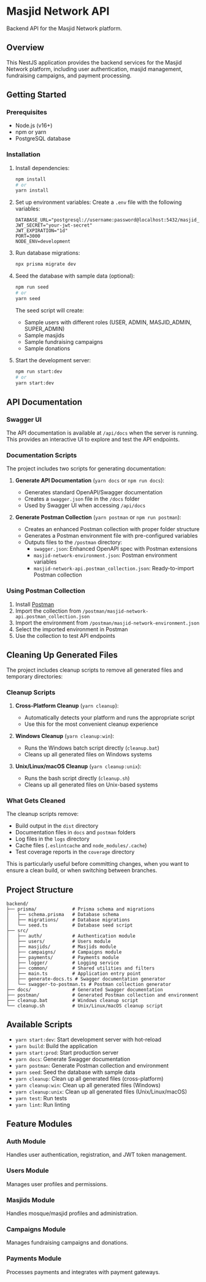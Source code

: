 # Masjid Network API

Backend API for the Masjid Network platform.

## Overview

This NestJS application provides the backend services for the Masjid Network platform, including user authentication, masjid management, fundraising campaigns, and payment processing.

## Getting Started

### Prerequisites

- Node.js (v16+)
- npm or yarn
- PostgreSQL database

### Installation

1. Install dependencies:
   ```bash
   npm install
   # or
   yarn install
   ```

2. Set up environment variables:
   Create a `.env` file with the following variables:
   ```
   DATABASE_URL="postgresql://username:password@localhost:5432/masjid_network"
   JWT_SECRET="your-jwt-secret"
   JWT_EXPIRATION="1d"
   PORT=3000
   NODE_ENV=development
   ```

3. Run database migrations:
   ```bash
   npx prisma migrate dev
   ```

4. Seed the database with sample data (optional):
   ```bash
   npm run seed
   # or
   yarn seed
   ```
   The seed script will create:
   - Sample users with different roles (USER, ADMIN, MASJID_ADMIN, SUPER_ADMIN)
   - Sample masjids
   - Sample fundraising campaigns
   - Sample donations

5. Start the development server:
   ```bash
   npm run start:dev
   # or
   yarn start:dev
   ```

## API Documentation

### Swagger UI

The API documentation is available at `/api/docs` when the server is running. This provides an interactive UI to explore and test the API endpoints.

### Documentation Scripts

The project includes two scripts for generating documentation:

1. **Generate API Documentation** (`yarn docs` or `npm run docs`):
   - Generates standard OpenAPI/Swagger documentation
   - Creates a `swagger.json` file in the `/docs` folder
   - Used by Swagger UI when accessing `/api/docs`

2. **Generate Postman Collection** (`yarn postman` or `npm run postman`):
   - Creates an enhanced Postman collection with proper folder structure
   - Generates a Postman environment file with pre-configured variables
   - Outputs files to the `/postman` directory:
     - `swagger.json`: Enhanced OpenAPI spec with Postman extensions
     - `masjid-network-environment.json`: Postman environment variables
     - `masjid-network-api.postman_collection.json`: Ready-to-import Postman collection

### Using Postman Collection

1. Install [Postman](https://www.postman.com/downloads/)
2. Import the collection from `/postman/masjid-network-api.postman_collection.json`
3. Import the environment from `/postman/masjid-network-environment.json`
4. Select the imported environment in Postman
5. Use the collection to test API endpoints

## Cleaning Up Generated Files

The project includes cleanup scripts to remove all generated files and temporary directories:

### Cleanup Scripts

1. **Cross-Platform Cleanup** (`yarn cleanup`):
   - Automatically detects your platform and runs the appropriate script
   - Use this for the most convenient cleanup experience

2. **Windows Cleanup** (`yarn cleanup:win`):
   - Runs the Windows batch script directly (`cleanup.bat`)
   - Cleans up all generated files on Windows systems

3. **Unix/Linux/macOS Cleanup** (`yarn cleanup:unix`):
   - Runs the bash script directly (`cleanup.sh`)
   - Cleans up all generated files on Unix-based systems

### What Gets Cleaned

The cleanup scripts remove:
- Build output in the `dist` directory
- Documentation files in `docs` and `postman` folders
- Log files in the `logs` directory
- Cache files (`.eslintcache` and `node_modules/.cache`)
- Test coverage reports in the `coverage` directory

This is particularly useful before committing changes, when you want to ensure a clean build, or when switching between branches.

## Project Structure

```
backend/
├── prisma/             # Prisma schema and migrations
│   ├── schema.prisma   # Database schema
│   ├── migrations/     # Database migrations
│   └── seed.ts         # Database seed script
├── src/
│   ├── auth/           # Authentication module
│   ├── users/          # Users module
│   ├── masjids/        # Masjids module
│   ├── campaigns/      # Campaigns module
│   ├── payments/       # Payments module
│   ├── logger/         # Logging service
│   ├── common/         # Shared utilities and filters
│   ├── main.ts         # Application entry point
│   ├── generate-docs.ts # Swagger documentation generator
│   └── swagger-to-postman.ts # Postman collection generator
├── docs/               # Generated Swagger documentation
├── postman/            # Generated Postman collection and environment
├── cleanup.bat         # Windows cleanup script
└── cleanup.sh          # Unix/Linux/macOS cleanup script
```

## Available Scripts

- `yarn start:dev`: Start development server with hot-reload
- `yarn build`: Build the application
- `yarn start:prod`: Start production server
- `yarn docs`: Generate Swagger documentation
- `yarn postman`: Generate Postman collection and environment
- `yarn seed`: Seed the database with sample data
- `yarn cleanup`: Clean up all generated files (cross-platform)
- `yarn cleanup:win`: Clean up all generated files (Windows)
- `yarn cleanup:unix`: Clean up all generated files (Unix/Linux/macOS)
- `yarn test`: Run tests
- `yarn lint`: Run linting

## Feature Modules

### Auth Module
Handles user authentication, registration, and JWT token management.

### Users Module
Manages user profiles and permissions.

### Masjids Module
Handles mosque/masjid profiles and administration.

### Campaigns Module
Manages fundraising campaigns and donations.

### Payments Module
Processes payments and integrates with payment gateways.
